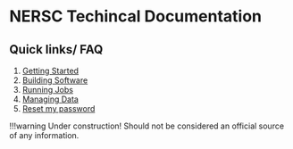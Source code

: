 # NERSC Techincal Documentation

## Quick links/ FAQ

 1. [Getting Started](https://www.google.com)
 1. [Building Software](https://www.google.com)
 1. [Running Jobs](https://www.google.com)
 1. [Managing Data](https://www.google.com)
 1. [Reset my password](accounts/passwords/index.html#forgotten-passwords)

!!!warning
	Under construction! Should not be considered an official source of any information.
